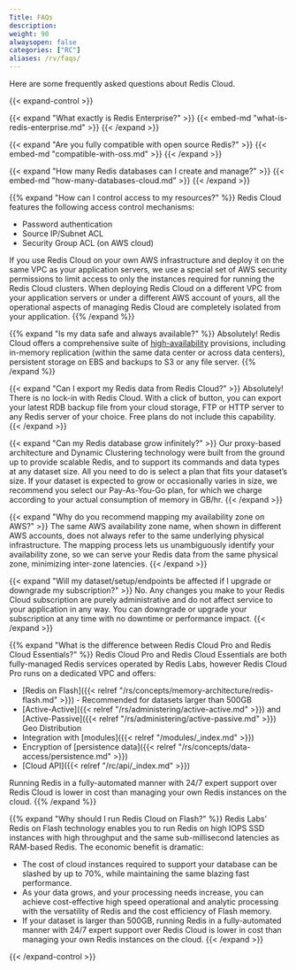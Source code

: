 ```yaml
---
Title: FAQs
description:
weight: 90
alwaysopen: false
categories: ["RC"]
aliases: /rv/faqs/
---
```

Here are some frequently asked questions about Redis Cloud.

{{< expand-control >}}

{{< expand "What exactly is Redis Enterprise?" >}}
{{< embed-md "what-is-redis-enterprise.md"  >}}
{{< /expand >}}

{{< expand "Are you fully compatible with open source Redis?" >}}
{{< embed-md "compatible-with-oss.md"  >}}
{{< /expand >}}

{{< expand "How many Redis databases can I create and manage?" >}}
{{< embed-md "how-many-databases-cloud.md"  >}}
{{< /expand >}}

{{% expand "How can I control access to my resources?" %}}
Redis Cloud features the following access control mechanisms:

- Password authentication
- Source IP/Subnet ACL
- Security Group ACL (on AWS cloud)

If you use Redis Cloud on your own AWS infrastructure and deploy it on the same VPC as your application servers,
we use a special set of AWS security permissions to limit access to only the instances required for running the Redis Cloud clusters.
When deploying Redis Cloud on a different VPC from your application servers or under a different AWS account of yours,
all the operational aspects of managing Redis Cloud are completely isolated from your application.
{{% /expand %}}

{{% expand "Is my data safe and always available?" %}}
Absolutely! Redis Cloud offers a comprehensive suite of [high-availability](https://redislabs.com/blog/high-availability-for-in-memory-cloud-datastores) provisions,
including in-memory replication (within the same data center or across data centers), persistent storage on EBS and backups to S3 or any file server.
{{% /expand %}}

{{< expand "Can I export my Redis data from Redis Cloud?" >}}
Absolutely! There is no lock-in with Redis Cloud. With a click of button, you can export your latest RDB backup file from your cloud storage, FTP or HTTP server to any Redis server of your choice. Free plans do not include this capability.
{{< /expand >}}

{{< expand "Can my Redis database grow infinitely?" >}}
Our proxy-based architecture and Dynamic Clustering technology were built from the ground up to provide scalable Redis,
and to support its commands and data types at any dataset size.
All you need to do is select a plan that fits your dataset’s size.
If your dataset is expected to grow or occasionally varies in size, we recommend you select our Pay-As-You-Go plan,
for which we charge according to your actual consumption of memory in GB/hr.
{{< /expand >}}

{{< expand "Why do you recommend mapping my availability zone on AWS?" >}}
The same AWS availability zone name, when shown in different AWS accounts, does not always refer to the same underlying physical infrastructure.
The mapping process lets us unambiguously identify your availability zone, so we can serve your Redis data from the same physical zone, minimizing inter-zone latencies.
{{< /expand >}}

{{< expand "Will my dataset/setup/endpoints be affected if I upgrade or downgrade my subscription?" >}}
No. Any changes you make to your Redis Cloud subscription are purely administrative and do not affect service to your application in any way.
You can downgrade or upgrade your subscription at any time with no downtime or performance impact.
{{< /expand >}}

{{% expand "What is the difference between Redis Cloud Pro and Redis Cloud Essentials?" %}}
Redis Cloud Pro and Redis Cloud Essentials are both fully-managed Redis services operated by Redis Labs, however Redis Cloud Pro runs on a dedicated VPC and offers:

- [Redis on Flash]({{< relref "/rs/concepts/memory-architecture/redis-flash.md" >}}) - Recommended for datasets larger than 500GB
- [Active-Active]({{< relref "/rs/administering/active-active.md" >}}) and [Active-Passive]({{< relref "/rs/administering/active-passive.md" >}}) Geo Distribution
- Integration with [modules]({{< relref "/modules/_index.md" >}})
- Encryption of [persistence data]({{< relref "/rs/concepts/data-access/persistence.md" >}})
- [Cloud API]({{< relref "/rc/api/_index.md" >}})

Running Redis in a fully-automated manner with 24/7 expert support over Redis Cloud is lower in cost than managing your own Redis instances on the cloud.
{{% /expand %}}

{{% expand "Why should I run Redis Cloud on Flash?" %}}
Redis Labs’ Redis on Flash technology enables you to run Redis on high IOPS SSD instances with high throughput and the same sub-millisecond latencies as RAM-based Redis.
The economic benefit is dramatic:

- The cost of cloud instances required to support your database can be slashed by up to 70%, while maintaining the same blazing fast performance.
- As your data grows, and your processing needs increase, you can achieve cost-effective high speed operational and analytic processing with the versatility of Redis and the cost efficiency of Flash memory.
- If your dataset is larger than 500GB, running Redis in a fully-automated manner with 24/7 expert support over Redis Cloud is lower in cost than managing your own Redis instances on the cloud.
{{< /expand >}}

{{< /expand-control >}}
